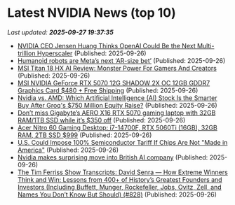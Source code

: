 # Latest NVIDIA News (top 10)
_Last updated: **2025-09-27 19:37:35**_

- [NVIDIA CEO Jensen Huang Thinks OpenAI Could Be the Next Multi-trillion Hyperscaler](https://www.nextbigfuture.com/2025/09/nvidia-ceo-jensen-huang-thinks-openai-could-be-the-next-multi-trillion-hyperscaler.html) (Published: 2025-09-26)
- [Humanoid robots are Meta’s next ‘AR-size bet’](https://www.theverge.com/column/786759/humanoid-robots-meta) (Published: 2025-09-26)
- [MSI Titan 18 HX AI Review: Monster Power For Gamers And Creators](https://hothardware.com/reviews/msi-titan-18-hx-with-rtx-5090-and-tb5-review) (Published: 2025-09-26)
- [MSI NVIDIA GeForce RTX 5070 12G SHADOW 2X OC 12GB GDDR7 Graphics Card $480 + Free Shipping](https://slickdeals.net/f/18637237-msi-nvidia-geforce-rtx-5070-12g-shadow-2x-oc-12gb-gddr7-graphics-card-480-free-shipping) (Published: 2025-09-26)
- [Nvidia vs. AMD: Which Artificial Intelligence (AI) Stock Is the Smarter Buy After Groq's $750 Million Equity Raise?](https://biztoc.com/x/05cea36e99a2c995) (Published: 2025-09-26)
- [Don’t miss Gigabyte’s AERO X16 RTX 5070 gaming laptop with 32GB RAM/1TB SSD while it’s $350 off](http://9to5toys.com/2025/09/26/gigabyte-aero-x16-rtx-5070-gaming-laptop-350-off/) (Published: 2025-09-26)
- [Acer Nitro 60 Gaming Desktop: i7-14700F, RTX 5060Ti (16GB), 32GB RAM, 2TB SSD $999](https://slickdeals.net/f/18637675-acer-nitro-60-gaming-desktop-i7-14700f-rtx-5060ti-16gb-32gb-ram-2tb-ssd-999) (Published: 2025-09-26)
- [U.S. Could Impose 100% Semiconductor Tariff If Chips Are Not "Made in America"](https://www.techpowerup.com/341409/u-s-could-impose-100-semiconductor-tariff-if-chips-are-not-made-in-america) (Published: 2025-09-26)
- [Nvidia makes surprising move into British AI company](https://biztoc.com/x/bbbdc35cf2021d33) (Published: 2025-09-26)
- [The Tim Ferriss Show Transcripts: David Senra — How Extreme Winners Think and Win: Lessons from 400+ of History’s Greatest Founders and Investors (Including Buffett, Munger, Rockefeller, Jobs, Ovitz, Zell, and Names You Don’t Know But Should) (#828)](https://tim.blog/2025/09/26/david-senra-transcript/) (Published: 2025-09-26)
